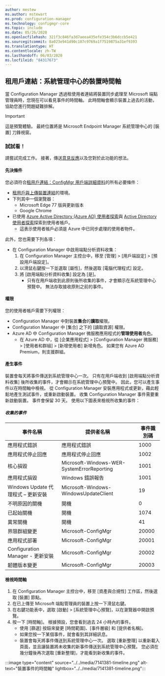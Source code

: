 ```yaml
---
author: mestew
ms.author: mstewart
ms.prod: configuration-manager
ms.technology: configmgr-core
ms.topic: include
ms.date: 05/26/2020
ms.openlocfilehash: 321f3c846fa3d7aeea435efe354c3b6dccb5e421
ms.sourcegitcommit: 8a023e941d90c107c9769a1f7519875a31ef9393
ms.translationtype: HT
ms.contentlocale: zh-TW
ms.lasthandoff: 06/03/2020
ms.locfileid: "84317673"
---
```

## <a name="tenant-attach-device-timeline-in-the-admin-center"></a><a name="bkmk_timeline"></a> 租用戶連結：系統管理中心的裝置時間軸
<!--7141381-->
當 Configuration Manager 透過租使用者連結將裝置同步處理至 Microsoft 端點管理員時，您現在可以看見事件的時間軸。 此時間軸會顯示裝置上過去的活動，協助您進行問題疑難排解。

> [!Important]
> 這是預覽體驗。 最終位置將是 Microsoft Endpoint Manager 系統管理中心的 [裝置] 刀鋒視窗。

### <a name="try-it-out"></a>試試看！

請嘗試完成工作。 接著，傳送[意見反應](../../technical-preview-2003.md#bkmk_feedback)以及您對於此功能的想法。

#### <a name="prerequisites"></a>先決條件

您必須符合[租用戶連結：ConfigMgr 用戶端詳細資料](../../technical-preview-2004.md#bkmk_mem)的所有必要條件：

- [租用戶與上傳裝置連結](../../../../../tenant-attach/device-sync-actions.md)的環境。
- 下列其中一個瀏覽器：
  - Microsoft Edge 77 版與更新版本
  - Google Chrome
- 已使用 [Azure Active Directory (Azure AD) 使用者探索](../../../../servers/deploy/configure/about-discovery-methods.md#azureaddisc)與 [Active Directory 使用者探索](../../../../servers/deploy/configure/about-discovery-methods.md#bkmk_aboutUser)探索到使用者帳戶。
  - 這表示使用者帳戶必須是 Azure 中已同步處理的使用者物件。

此外，您也需要下列各項：

- 在 Configuration Manager 中啟用端點分析資料收集：
   1. 在 Configuration Manager 主控台中，移至 [管理] > [用戶端設定] > [預設用戶端設定]。
   1. 以滑鼠右鍵按一下並選取 [屬性]，然後選取 [電腦代理程式] 設定。
   1. 將 [啟用端點分析資料收集] 設定為 [是]。
      - 只有在用戶端收到此原則後所收集的事件，才會顯示在系統管理中心預覽中。 無法存取接收原則之前的事件。

#### <a name="permissions"></a>權限

您的使用者帳戶需要下列權限：

- Configuration Manager 中對裝置**集合**的**讀取**權限。
- Configuration Manager 中 [集合] 之下的 [讀取資源] 權限。
- Azure AD 中 Configuration Manager 微服務應用程式的**管理使用者**角色。
  - 在 Azure AD 中，從 [企業應用程式] > [Configuration Manager 微服務] > [使用者和群組] > [新增使用者] 新增角色。 如果您有 Azure AD Premium，則支援群組。


#### <a name="generate-events"></a>產生事件

裝置會每天將事件傳送到系統管理中心一次。 只有在用戶端收到 [啟用端點分析資料收集] 後所收集的事件，才會顯示在系統管理中心預覽中。 因此，您可以產生事件以在時間軸中檢視。 從 Configuration Manager 安裝應用程式或更新，藉此輕鬆地產生測試事件，或重新啟動裝置。 收集 Configuration Manager 事件需要重新啟動裝置。 事件會保留 30 天。 使用以下圖表來檢視所收集的事件：

##### <a name="collected-events"></a>收集的事件

|事件名稱|提供者名稱|事件識別碼|
|---|---|---|
|應用程式錯誤|應用程式錯誤|1000|
|應用程式停止回應|應用程式停止回應|1002|
|核心損毀|Microsoft-Windows-WER-SystemErrorReporting|1001|
|應用程式損毀|Windows 錯誤報告|1001|
|Windows Update 代理程式 – 更新安裝|Microsoft-Windows-WindowsUpdateClient|19|
|不明原因的關機|開機|0|
|已起始關機|開機|1074|
|異常關機|開機|41|
|界限群組變更|Microsoft-ConfigMgr|20000|
|應用程式部署|Microsoft-ConfigMgr|20001|
|Configuration Manager - 更新安裝|Microsoft-ConfigMgr|20002|
|韌體版本變更|Microsoft-ConfigMgr|20003|

#### <a name="view-the-timeline"></a>檢視時間軸

1. 在 Configuration Manager 主控台中，移至 [資產與合規性] 工作區，然後選取 [裝置] 節點。
1. 在已上傳至 Microsoft 端點管理員的裝置上按一下滑鼠右鍵。
1. 在右鍵功能表中，選取 [啟動] > [系統管理中心預覽]，以在瀏覽器中開啟預覽。
1. 按一下 [時間軸]。 根據預設，您會看到過去 24 小時內的事件。
   - 使用 [篩選] 按鈕來變更 [時間範圍]、[事件層級] 和 [提供者名稱]。
   - 如果您按一下某個事件，就會看到其詳細訊息。
   - 裝置會每天將事件傳送到系統管理中心一次。 選取 [重新整理] 以重新載入頁面，並且讓裝置將未收集的新事件傳送到系統管理中心預覽。 您必須在幾分鐘後再次選取 [重新整理]，才能看到新收集的事件。

:::image type="content" source="../../media/7141381-timeline.png" alt-text="裝置事件的時間軸" lightbox="../../media/7141381-timeline.png":::
